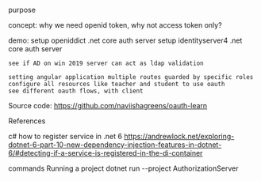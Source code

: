 purpose

concept:
    why we need openid token, why not access token only?


demo:
    setup openiddict .net core auth server
    setup identityserver4 .net core auth server

    see if AD on win 2019 server can act as ldap validation

    setting angular application multiple routes guarded by specific roles
    configure all resources like teacher and student to use oauth
    see different oauth flows, with client


Source code:
https://github.com/naviishagreens/oauth-learn

References

c#
    how to register service in .net 6
    https://andrewlock.net/exploring-dotnet-6-part-10-new-dependency-injection-features-in-dotnet-6/#detecting-if-a-service-is-registered-in-the-di-container



commands
Running a project
    dotnet run --project AuthorizationServer

